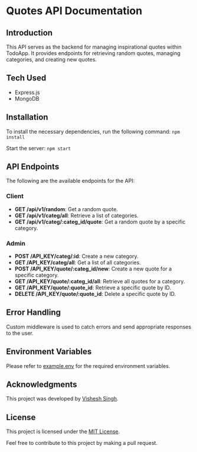 # Quotes API Documentation

## Introduction
This API serves as the backend for managing inspirational quotes within TodoApp. 
It provides endpoints for retrieving random quotes, managing categories, and creating new quotes.

## Tech Used
- Express.js
- MongoDB

## Installation
To install the necessary dependencies, run the following command:
`npm install`

Start the server:
`npm start`

## API Endpoints
The following are the available endpoints for the API:

### Client
- **GET /api/v1/random**: Get a random quote.
- **GET /api/v1/categ/all**: Retrieve a list of categories.
- **GET /api/v1/categ/:categ_id/quote**: Get a random quote by a specific category.

### Admin
- **POST /API_KEY/categ/:id**: Create a new category.
- **GET /API_KEY/categ/all**: Get a list of all categories.
- **POST /API_KEY/quote/:categ_id/new**: Create a new quote for a specific category.
- **GET /API_KEY/quote/:categ_id/all**: Retrieve all quotes for a category.
- **GET /API_KEY/quote/:quote_id**: Retrieve a specific quote by ID.
- **DELETE /API_KEY/quote/:quote_id**: Delete a specific quote by ID.

## Error Handling
Custom middleware is used to catch errors and send appropriate responses to the user.

## Environment Variables
Please refer to [example.env](example.env) for the required environment variables.

## Acknowledgments
This project was developed by [Vishesh Singh](https://github.com/visheshism).

## License
This project is licensed under the [MIT License](LICENSE).

Feel free to contribute to this project by making a pull request.
